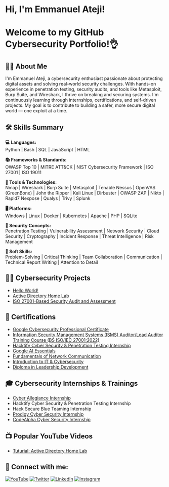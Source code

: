 <h1>Hi, I'm Emmanuel Ateji! </h1>

<h1>Welcome to my GitHub Cybersecurity Portfolio!👌 </h1>

<h2>🙋‍♂️ About Me</h2>
I'm Emmanuel Ateji, a cybersecurity enthusiast passionate about protecting digital assets and solving real-world security challenges. With hands-on experience in penetration testing, security audits, and tools like Metasploit, Burp Suite, and Wireshark, I thrive on breaking and securing systems. I'm continuously learning through internships, certifications, and self-driven projects. My goal is to contribute to building a safer, more secure digital world — one exploit at a time.

<h2>🛠️ Skills Summary</h2>

**💻 Languages:**  
Python | Bash | SQL | JavaScript | HTML

**📚 Frameworks & Standards:**  
OWASP Top 10 | MITRE ATT&CK | NIST Cybersecurity Framework | ISO 27001 | ISO 19011

**🧰 Tools & Technologies:**  
Nmap | Wireshark | Burp Suite | Metasploit | Tenable Nessus | OpenVAS (GreenBone) | John the Ripper | Kali Linux | Dirbuster | OWASP ZAP | Nikto | Rapid7 Nexpose | Qualys | Trivy | Splunk

**🖥️ Platforms:**  
Windows | Linux | Docker | Kubernetes | Apache | PHP | SQLite

**🔐 Security Concepts:**  
Penetration Testing | Vulnerability Assessment | Network Security | Cloud Security | Cryptography | Incident Response | Threat Intelligence | Risk Management

**🤹 Soft Skills:**  
Problem-Solving | Critical Thinking | Team Collaboration | Communication | Technical Report Writing | Attention to Detail


<h2>👨‍💻 Cybersecurity Projects</h2>

  - [Hello World!](https://github.com/joshmadakor1/Algorithms-Practice)
  - [Active Directory Home Lab](https://github.com/joshmadakor1/Algorithms-Practice)
  - [ISO 27001-Based Security Audit and Assessment](https://github.com/AtejiEmmanuel/ISO-27001-Based-Security-Audit-and-Assessment)

<h2>📄 Certifications</h2>

- [Google Cybersecurity Professional Certificate](https://coursera.org/verify/professional-cert/FIMX4JYL0OPN)
- [Information Security Management Systems (ISMS) Auditor/Lead Auditor Training Course (BS ISO/IEC
 27001:2022)](https://acrobat.adobe.com/id/urn:aaid:sc:EU:306d49cd-45b8-4b49-b301-5e521211b8c0)
- [Hacktify Cyber Security & Penetration Testing Internship](https://hacktify.thinkific.com/certificates/hdjrvflghz)
- [Google AI Essentials](https://coursera.org/verify/R6XKO9S5JBKE)
- [Fundamentals of Network Communication](https://www.coursera.org/account/accomplishments/verify/NKSZ7NVTZYW3)
- [Introduction to IT & Cybersecurity](https://acrobat.adobe.com/id/urn:aaid:sc:EU:c3874e6f-9759-4dfa-9560-2a4debee4e9f)
- [Diploma in Leadership Development](https://acrobat.adobe.com/id/urn:aaid:sc:EU:c0f33fc4-a666-4aab-9929-74698e0450e7)

<h2>🎓 Cybersecurity Internships & Trainings</h2>

- [Cyber Allegiance Internship](https://github.com/AtejiEmmanuel/Cyber-Allegiance-Internship.git)
- Hacktify Cyber Security & Penetration Testing Internship
- Hack Secure Blue Teaming Internship
- [Prodigy Cyber Security Internship](https://github.com/AtejiEmmanuel/PRODIGY_CS_Tasks.git)
- [CodeAlpha Cyber Security Internship](https://github.com/AtejiEmmanuel/CodeAlpha-Cyber-Security-Internship.git)  


<h2>📺 Popular YouTube Videos</h2>

- [Tuturial: Active Directory Home Lab](https://www.youtube.com/watch?v=a83ASGn_V_s)

<h2> 🤳 Connect with me:</h2>

[![YouTube](https://img.shields.io/badge/YouTube-FF0000?style=for-the-badge&logo=youtube&logoColor=white)][youtube]
[![Twitter](https://img.shields.io/badge/Twitter-1DA1F2?style=for-the-badge&logo=twitter&logoColor=white)][twitter]
[![LinkedIn](https://img.shields.io/badge/LinkedIn-0077B5?style=for-the-badge&logo=linkedin&logoColor=white)][linkedin]
[![Instagram](https://img.shields.io/badge/Instagram-E4405F?style=for-the-badge&logo=instagram&logoColor=white)][instagram]

[twitter]: https://twitter.com/the_ateji
[youtube]: https://www.youtube.com/@atejiemmanuel
[instagram]: https://www.instagram.com/the_ateji/
[linkedin]: https://www.linkedin.com/in/atejiemmanuel/


<!--
**AtejiEmmanuel/AtejiEmmanuel** is a ✨ _special_ ✨ repository because its `README.md` (this file) appears on your GitHub profile.

Here are some ideas to get you started:

- 🔭 I’m currently working on ...
- 🌱 I’m currently learning ...
- 👯 I’m looking to collaborate on ...
- 🤔 I’m looking for help with ...
- 💬 Ask me about ...
- 📫 How to reach me: ...
- 😄 Pronouns: ...
- ⚡ Fun fact: ...
-->
